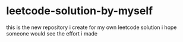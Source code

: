 # leetcode-solution-by-myself
this is the new repository i create for my own leetcode solution
i hope someone would see the effort i made 
